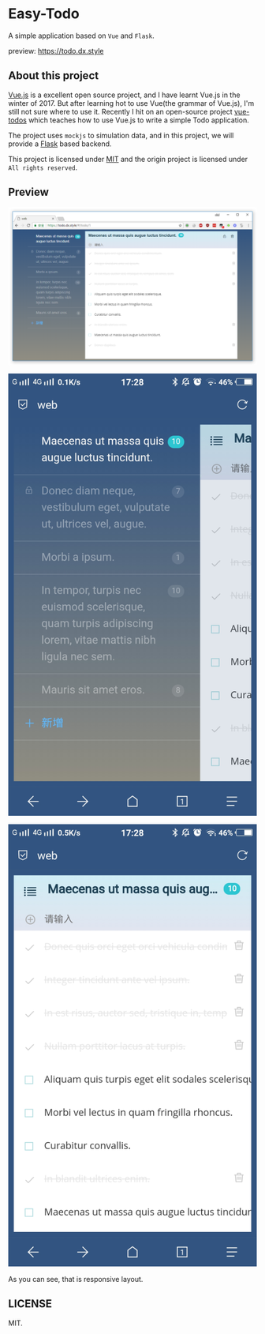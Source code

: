 # Easy-Todo

A simple application based on `Vue` and `Flask`.

preview: https://todo.dx.style

## About this project

[Vue.js](https://github.com/vuejs/vue) is a excellent open source project, and I have learnt Vue.js in the winter of 2017. But after learning hot to use Vue(the grammar of Vue.js), I'm still not sure where to use it. Recently I hit on an open-source project [vue-todos](https://github.com/liangxiaojuan/vue-todos) which teaches how to use Vue.js to write a simple Todo application.

The project uses `mockjs` to simulation data, and in this project, we will provide a [Flask](https://github.com/pallets/flask) based backend.

This project is licensed under [MIT](LICENSE) and the origin project is licensed under `All rights reserved`.

## Preview

![Preview](preview.png)

![Android](android1.jpg)

![Android](android2.jpg)

As you can see, that is responsive layout.

## LICENSE

MIT.
